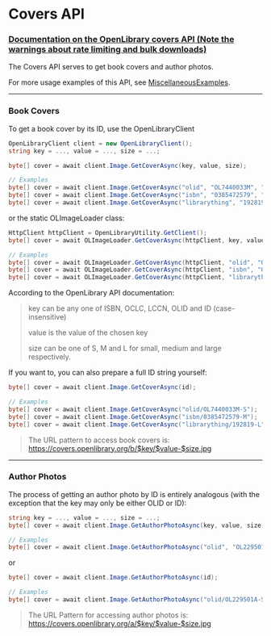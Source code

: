 # Covers API 
### [Documentation on the OpenLibrary covers API (Note the warnings about rate limiting and bulk downloads)](https://openlibrary.org/dev/docs/api/covers)

The Covers API serves to get book covers and author photos.

For more usage examples of this API, see [MiscellaneousExamples](https://github.com/Luca3317/OpenLibrary.NET/blob/main/examples/MiscellaneousExamples.cs).
***

### Book Covers
To get a book cover by its ID, use the OpenLibraryClient
```csharp
OpenLibraryClient client = new OpenLibraryClient();
string key = ..., value = ..., size = ...;

byte[] cover = await client.Image.GetCoverAsync(key, value, size);

// Examples
byte[] cover = await client.Image.GetCoverAsync("olid", "OL7440033M", "S");
byte[] cover = await client.Image.GetCoverAsync("isbn", "0385472579", "M");
byte[] cover = await client.Image.GetCoverAsync("librarything", "192819", "L");
```
or the static OLImageLoader class:
```csharp
HttpClient httpClient = OpenLibraryUtility.GetClient();
byte[] cover = await OLImageLoader.GetCoverAsync(httpClient, key, value, size);

// Examples
byte[] cover = await OLImageLoader.GetCoverAsync(httpClient, "olid", "OL7440033M", "S");
byte[] cover = await OLImageLoader.GetCoverAsync(httpClient, "isbn", "0385472579", "M");
byte[] cover = await OLImageLoader.GetCoverAsync(httpClient, "librarything", "192819", "L");
```
According to the OpenLibrary API documentation:
> key can be any one of ISBN, OCLC, LCCN, OLID and ID (case-insensitive)
> 
> value is the value of the chosen key
> 
> size can be one of S, M and L for small, medium and large respectively.

If you want to, you can also prepare a full ID string yourself:
```csharp
byte[] cover = await client.Image.GetCoverAsync(id);

// Examples
byte[] cover = await client.Image.GetCoverAsync("olid/OL7440033M-S");
byte[] cover = await client.Image.GetCoverAsync("isbn/0385472579-M");
byte[] cover = await client.Image.GetCoverAsync("librarything/192819-L");
```
>The URL pattern to access book covers is:
>https://covers.openlibrary.org/b/$key/$value-$size.jpg
***

### Author Photos
The process of getting an author photo by ID is entirely analogous (with the exception that the key may only be either OLID or ID):
```csharp
string key = ..., value = ..., size = ...;
byte[] cover = await client.Image.GetAuthorPhotoAsync(key, value, size);

// Examples
byte[] cover = await client.Image.GetAuthorPhotoAsync("olid", "OL229501A", "S");
```
or
```csharp
byte[] cover = await client.Image.GetAuthorPhotoAsync(id);

// Examples
byte[] cover = await client.Image.GetAuthorPhotoAsync("olid/OL229501A-S");
```
>The URL Pattern for accessing author photos is:
>https://covers.openlibrary.org/a/$key/$value-$size.jpg